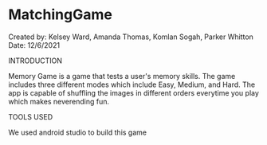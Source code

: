 # MatchingGame 
Created by: Kelsey Ward, Amanda Thomas, Komlan Sogah, Parker Whitton
Date: 12/6/2021

INTRODUCTION

Memory Game is a game that tests a user's memory skills.  The game includes three different modes
which include Easy, Medium, and Hard.  The app is capable of shuffling the images in different orders 
everytime you play which makes neverending fun. 


TOOLS USED 

We used android studio to build this game 
